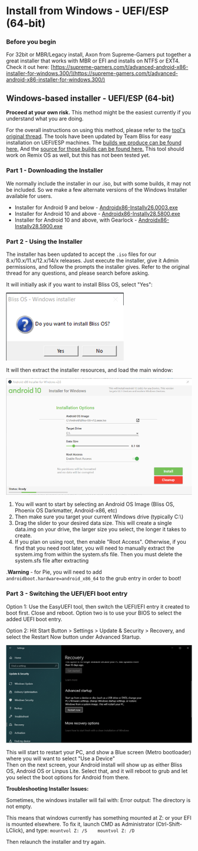 # Install from Windows - UEFI/ESP \(64-bit\)

### Before you begin

For 32bit or MBR/Legacy install, Axon from Supreme-Gamers put together a great installer that works with MBR or EFI and installs on NTFS or EXT4. Check it out here: [https://supreme-gamers.com/t/advanced-android-x86-installer-for-windows.300/](https://supreme-gamers.com/t/advanced-android-x86-installer-for-windows.300/)

## Windows-based installer - UEFI/ESP \(64-bit\)

**Proceed at your own risk.** This method might be the easiest currently if you understand what you are doing.

For the overall instructions on using this method, please refer to the [tool's original thread](https://forum.xda-developers.com/android/software/winapp-android-x86-installer-uefi-t3222483). The tools have been updated by Team Bliss for easy installation on UEFI/ESP machines. The [builds we produce can be found here.](https://github.com/BlissRoms-x86/Androidx86-Installer-for-Windows/tree/q10-2.8/bin) And the [source for those builds can be found here.](https://github.com/BlissRoms-x86/Androidx86-Installer-for-Windows) This tool should work on Remix OS as well, but this has not been tested yet.

### Part 1 - Downloading the Installer

We normally include the installer in our .iso, but with some builds, it may not be included. So we make a few alternate versions of the Windows Installer available for users.

* Installer for Android 9 and below -  [Androidx86-Installv26.0003.exe](https://github.com/BlissRoms-x86/Androidx86-Installer-for-Windows/blob/q10-2.8/bin/Androidx86-Installv26.0003.exe)
* Installer for Android 10 and above -  [Androidx86-Installv28.5800.exe](https://github.com/BlissRoms-x86/Androidx86-Installer-for-Windows/blob/q10-2.8/bin/Androidx86-Installv28.5800.exe)
* Installer for Android 10 and above, with Gearlock -  [Androidx86-Installv28.5900.exe](https://github.com/BlissRoms-x86/Androidx86-Installer-for-Windows/blob/q10-2.8/bin/Androidx86-Installv28.5900.exe)

### Part 2 - Using the Installer

The installer has been updated to accept the `.iso` files for our 8.x/10.x/11.x/12.x/14/x releases. Just execute the installer, give it Admin permissions, and follow the prompts the installer gives. Refer to the original thread for any questions, and please search before asking.

It will initially ask if you want to install Bliss OS, select "Yes":

![Using the installer](../.gitbook/assets/using-the-installer.png)

It will then extract the installer resources, and load the main window:

![Installation window](../.gitbook/assets/installation-window.png)

1. You will want to start by selecting an Android OS Image \(Bliss OS, Phoenix OS Darkmatter, Android-x86, etc\)
2. Then make sure you target your current Windows drive \(typically C:\\)
3. Drag the slider to your desired data size. This will create a single data.img on your drive, the larger size you select, the longer it takes to create. 
4. If you plan on using root, then enable "Root Access". Otherwise, if you find that you need root later, you will need to manually extract the system.img from within the system.sfs file. Then you must delete the system.sfs file after extracting

.**Warning** - for Pie, you will need to add `androidboot.hardware=android_x86_64` to the grub entry in order to boot!

### Part 3 - Switching the UEFI/EFI boot entry

Option 1: Use the EasyUEFI tool, then switch the UEFI/EFI entry it created to boot first. Close and reboot. Option two is to use your BIOS to select the added UEFI boot entry.

Option 2: Hit Start Button &gt; Settings &gt; Update & Security &gt; Recovery, and select the Restart Now button under Advanced Startup.

![Advanced startup](../.gitbook/assets/advanced-startup.png)

This will start to restart your PC, and show a Blue screen \(Metro bootloader\) where you will want to select "Use a Device"  
Then on the next screen, your Android install will show up as either Bliss OS, Android OS or Linpus Lite. Select that, and it will reboot to grub and let you select the boot options for Android from there.

**Troubleshooting Installer Issues:**

Sometimes, the windows installer will fail with: Error output: The directory is not empty. 

This means that windows currently has something mounted at Z: or your EFI is mounted elsewhere. To fix it, launch CMD as Administrator \(Ctrl-Shift-LClick\), and type: `mountvol Z: /S   
mountvol Z: /D`

Then relaunch the installer and try again.

